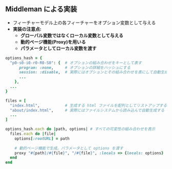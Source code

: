 ##  Middleman による実装

* フィーチャーモデル上の各フィーチャーをオプション変数として与える
* **実装の注意点:**
  * **グローバル変数ではなくローカル変数として与える**
  * **動的ページ機能(Proxy)を用いる**
  * **パラメータとしてローカル変数を渡す**

```ruby
options_hash = {
  "p0-s0-i0-r0-R0-S0": {  # オプションの組み合わせをキーとして表す
      program: :none,     # オプションの詳細をハッシュにする
      session: :disable,  # 実際にはオプションとその組み合わせを表にして自動生成する
      ...
    },
  ...
}

files = [
  "index.html",           # 生成する html ファイルを配列としてリストアップする
  "about/index.html",     # 実際にはファイルシステムから読み込んで自動生成する
  ...
]

options_hash.each do |path, options| # すべての可変性の組み合わせを表示
  files.each do |file|
    options[:rootURL] = path
    
    # 動的ページ機能で生成。パラメータとして options を渡す
    proxy "#{path}/#{file}", "/#{file}", :locals => {locals: options} 
  end
end
```

